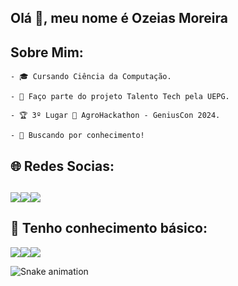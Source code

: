<h2>Olá 👋, meu nome é Ozeias Moreira</h2>
<h2>Sobre Mim:</h2>
  <div>
    
    - 🎓 Cursando Ciência da Computação.
    
    - 💼 Faço parte do projeto Talento Tech pela UEPG.
    
    - 🏆 3º Lugar 🥉 AgroHackathon - GeniusCon 2024.
    
    - 🚀 Buscando por conhecimento!
  </div>
<h2>🌐 Redes Socias:<h2>
  <div style="display: flex">
  <a href="https://www.linkedin.com/in/ozeiasmoreira/" target="_blank"rel ="noopener noreferrer">
    <img src="https://img.shields.io/badge/LinkedIn-0077B5?style=for-the-badge&logo=linkedin&logoColor=white" />
  </a>
   <a href="mailto:ozmoreira17@gmail.com" target="_blank"rel ="noopener noreferrer">
    <img src="https://img.shields.io/badge/Gmail-D14836?style=for-the-badge&logo=gmail&logoColor=white" />
  </a>
  <a href="https://www.instagram.com/_ozmoreiraa/" target="_blank" rel ="noopener noreferrer">
    <img src="https://img.shields.io/badge/Instagram-E4405F?style=for-the-badge&logo=instagram&logoColor=white" />
  </a>
</div>
<h2>🚀 Tenho conhecimento básico:</h2>
<div style="display: flex">
  <img src="[https://img.shields.io/badge/Java-%23ED8B00.svg?style=for-the-badge&logo=openjdk&logoColor=white](https://github.com/tandpfun/skill-icons/blob/main/icons/Java-Dark.svg)" />
  <img src="https://img.shields.io/badge/C-00599C?style=for-the-badge&logo=c&logoColor=white" />
  <img src="https://img.shields.io/badge/SpringBoot-6DB33F?style=flat-square&logo=Spring&logoColor=white"/>

</div>

<div >

  ![Snake animation](https://github.com/danielbped/danielbped/blob/output/github-contribution-grid-snake.svg)
 
</div>

